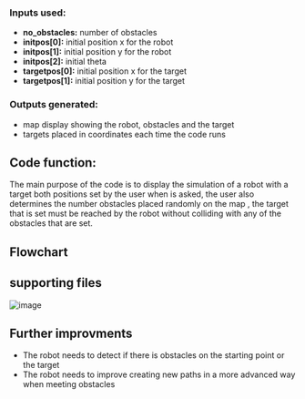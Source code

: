 ### Inputs used:
- **no_obstacles:** number of obstacles
- **initpos[0]:** initial position x for the robot
- **initpos[1]:** initial position y for the robot
- **initpos[2]:** initial theta 
- **targetpos[0]:** initial position x for the target
- **targetpos[1]:** initial position y for the target

### Outputs generated:
- map display showing the robot, obstacles and the target
- targets placed in coordinates each time the code runs


## Code function:
The main purpose of the code is to display the simulation of a robot with a target both positions set by the user when is asked, the user also determines the number obstacles placed randomly on the map , the target that is set must be reached by the robot without colliding with any of the obstacles that are set.


## Flowchart


## supporting files
![image](https://user-images.githubusercontent.com/103934864/164878302-35250bac-3498-4e97-83ad-dea3481c71ed.png)



## Further improvments
- The robot needs to detect if there is obstacles on the starting point or the target
- The robot needs to improve creating new paths in a more advanced way when meeting obstacles
